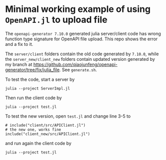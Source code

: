 # Minimal working example of using `OpenAPI.jl` to upload file

The `openapi-generator 7.10.0` generated julia server/client code has wrong
function type signature for OpenAPI file upload.
This repo shows the error and a fix to it.

The `server/client` folders contain the old code generated by `7.10.0`, while the `server_new/client_new` folders contain updated version generated by my branch at <https://github.com/qiaojunfeng/openapi-generator/tree/fix/julia_file>.
See `generate.sh`.

To test the code, start a server by
```shell
julia --project ServerImpl.jl
```

Then run the client code by
```shell
julia --project test.jl
```

To test the new version, open `test.jl` and change line 3-5 to
```
# include("client/src/APIClient.jl")
# the new one, works fine
include("client_new/src/APIClient.jl")
```
and run again the client code by
```shell
julia --project test.jl
```
